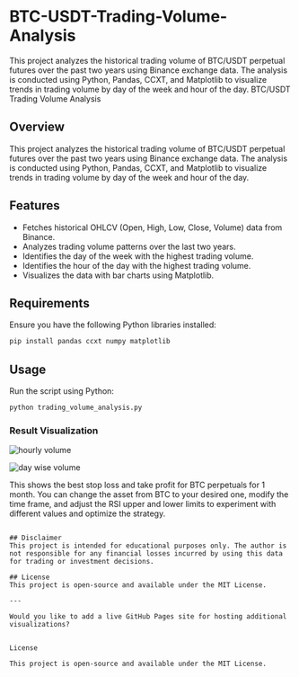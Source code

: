 # BTC-USDT-Trading-Volume-Analysis
This project analyzes the historical trading volume of BTC/USDT perpetual futures over the past two years using Binance exchange data. The analysis is conducted using Python, Pandas, CCXT, and Matplotlib to visualize trends in trading volume by day of the week and hour of the day.
BTC/USDT Trading Volume Analysis

## Overview
This project analyzes the historical trading volume of BTC/USDT perpetual futures over the past two years using Binance exchange data. The analysis is conducted using Python, Pandas, CCXT, and Matplotlib to visualize trends in trading volume by day of the week and hour of the day.

## Features
- Fetches historical OHLCV (Open, High, Low, Close, Volume) data from Binance.
- Analyzes trading volume patterns over the last two years.
- Identifies the day of the week with the highest trading volume.
- Identifies the hour of the day with the highest trading volume.
- Visualizes the data with bar charts using Matplotlib.

## Requirements
Ensure you have the following Python libraries installed:
```bash
pip install pandas ccxt numpy matplotlib
```

## Usage
Run the script using Python:
```bash
python trading_volume_analysis.py
```

### Result Visualization
![hourly volume](https://github.com/user-attachments/assets/5c44ea01-a3f4-4ed7-bfba-1e9fba3a0d68)


![day wise volume](https://github.com/user-attachments/assets/cf16f4bf-af78-4d1a-9f95-f0e381b43bd7)

This shows the best stop loss and take profit for BTC perpetuals for 1 month. You can change the asset from BTC to your desired one, modify the time frame, and adjust the RSI upper and lower limits to experiment with different values and optimize the strategy.

```

## Disclaimer
This project is intended for educational purposes only. The author is not responsible for any financial losses incurred by using this data for trading or investment decisions.

## License
This project is open-source and available under the MIT License.

---

Would you like to add a live GitHub Pages site for hosting additional visualizations?


License

This project is open-source and available under the MIT License.

